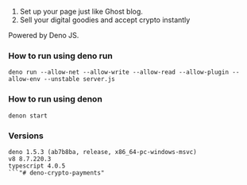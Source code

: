 1. Set up your page just like Ghost blog.
2. Sell your digital goodies and accept crypto instantly

Powered by Deno JS.

### How to run using deno run
```shell
deno run --allow-net --allow-write --allow-read --allow-plugin --allow-env --unstable server.js
```

### How to run using denon
```shell
denon start
```

### Versions
```shell
deno 1.5.3 (ab7b8ba, release, x86_64-pc-windows-msvc)
v8 8.7.220.3
typescript 4.0.5
```"# deno-crypto-payments" 
